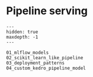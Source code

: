 # Pipeline serving

```{toctree}
---
hidden: true
maxdepth: -1
---

01_mlflow_models
02_scikit_learn_like_pipeline
03_deployment_patterns
04_custom_kedro_pipeline_model
```
